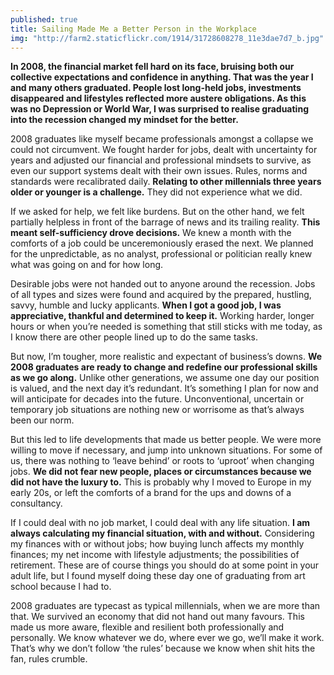 ```yaml
---
published: true
title: Sailing Made Me a Better Person in the Workplace
img: "http://farm2.staticflickr.com/1914/31728608278_11e3dae7d7_b.jpg"
---
```

**In 2008, the financial market fell hard on its face, bruising both our collective expectations and confidence in anything. That was the year I and many others graduated. People lost long-held jobs, investments disappeared and lifestyles reflected more austere obligations. As this was no Depression or World War, I was surprised to realise graduating into the recession changed my mindset for the better.**

2008 graduates like myself became professionals amongst a collapse we could not circumvent. We fought harder for jobs, dealt with uncertainty for years and adjusted our financial and professional mindsets to survive, as even our support systems dealt with their own issues. Rules, norms and standards were recalibrated daily. **Relating to other millennials three years older or younger is a challenge.** They did not experience what we did.

If we asked for help, we felt like burdens. But on the other hand, we felt partially helpless in front of the barrage of news and its trailing reality. **This meant self-sufficiency drove decisions.** We knew a month with the comforts of a job could be unceremoniously erased the next. We planned for the unpredictable, as no analyst, professional or politician really knew what was going on and for how long.

Desirable jobs were not handed out to anyone around the recession. Jobs of all types and sizes were found and acquired by the prepared, hustling, savvy, humble and lucky applicants. **When I got a good job, I was appreciative, thankful and determined to keep it.** Working harder, longer hours or when you’re needed is something that still sticks with me today, as I know there are other people lined up to do the same tasks.

But now, I’m tougher, more realistic and expectant of business’s downs. **We 2008 graduates are ready to change and redefine our professional skills as we go along.** Unlike other generations, we assume one day our position is valued, and the next day it’s redundant. It’s something I plan for now and will anticipate for decades into the future. Unconventional, uncertain or temporary job situations are nothing new or worrisome as that’s always been our norm.

But this led to life developments that made us better people. We were more willing to move if necessary, and jump into unknown situations. For some of us, there was nothing to ‘leave behind’ or roots to ‘uproot’ when changing jobs. **We did not fear new people, places or circumstances because we did not have the luxury to.** This is probably why I moved to Europe in my early 20s, or left the comforts of a brand for the ups and downs of a consultancy.

If I could deal with no job market, I could deal with any life situation. **I am always calculating my financial situation, with and without.** Considering my finances with or without jobs; how buying lunch affects my monthly finances; my net income with lifestyle adjustments; the possibilities of retirement. These are of course things you should do at some point in your adult life, but I found myself doing these day one of graduating from art school because I had to.

2008 graduates are typecast as typical millennials, when we are more than that. We survived an economy that did not hand out many favours. This made us more aware, flexible and resilient both professionally and personally. We know whatever we do, where ever we go, we’ll make it work. That’s why we don’t follow ‘the rules’ because we know when shit hits the fan, rules crumble.
